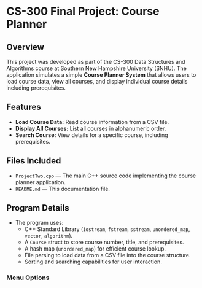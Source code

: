 # CS-300 Final Project: Course Planner

## Overview

This project was developed as part of the CS-300 Data Structures and Algorithms course at Southern New Hampshire University (SNHU). The application simulates a simple **Course Planner System** that allows users to load course data, view all courses, and display individual course details including prerequisites.

## Features

- **Load Course Data:** Read course information from a CSV file.
- **Display All Courses:** List all courses in alphanumeric order.
- **Search Course:** View details for a specific course, including prerequisites.

## Files Included

- `ProjectTwo.cpp` — The main C++ source code implementing the course planner application.
- `README.md` — This documentation file.

## Program Details

- The program uses:
  - C++ Standard Library (`iostream`, `fstream`, `sstream`, `unordered_map`, `vector`, `algorithm`).
  - A `Course` struct to store course number, title, and prerequisites.
  - A hash map (`unordered_map`) for efficient course lookup.
  - File parsing to load data from a CSV file into the course structure.
  - Sorting and searching capabilities for user interaction.

### Menu Options
